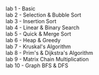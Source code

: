 lab 1 - Basic\
lab 2 - Selection & Bubble Sort\
lab 3 - Insertion Sort\
lab 4 - Linear & Binary Search\
lab 5 - Quick & Merge Sort\
lab 6 - Heap & Greedy\
lab 7 - Kruskal's Algorithm\
lab 8 - Prim's & Dijkstra's Algorithm\
lab 9 - Matrix Chain Multiplication\
lab 10 - Graph BFS & DFS